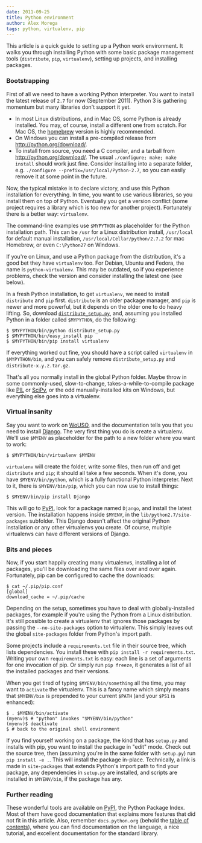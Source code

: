 ```yaml
---
date: 2011-09-25
title: Python environment
author: Alex Morega
tags: python, virtualenv, pip
---
```


This article is a quick guide to setting up a Python work environment.  It
walks you through installing Python with some basic package management tools
(`distribute`, `pip`, `virtualenv`), setting up projects, and installing
packages.

### Bootstrapping

First of all we need to have a working Python interpreter. You want to
install the latest release of `2.7` for now (September 2011). Python 3
is gathering momentum but many libraries don't support it yet.

* In most Linux distributions, and in Mac OS, some Python is
  already installed. You may, of course, install a different one from
  scratch. For Mac OS, the [homebrew][] version is highly recommended.
* On Windows you can install a pre-compiled release from
  <http://python.org/download/>.
* To install from source, you need a C compiler, and a tarball from
  <http://python.org/download/>. The usual `./configure; make; make
  install` should work just fine. Consider installing into a separate
  folder, e.g. `./configure --prefix=/usr/local/Python-2.7`, so you can
  easily remove it at some point in the future.

Now, the typical mistake is to declare victory, and use this Python
installation for everything. In time, you want to use various libraries,
so you install them on top of Python. Eventually you get a version
conflict (some project requires a library which is too new for another
project). Fortunately there is a better way: `virtualenv`.

The command-line examples use `$MYPYTHON` as placeholder for the Python
installation path. This can be `/usr` for a Linux distribution install,
`/usr/local` for default manual installation,
`/usr/local/Cellar/python/2.7.2` for mac Homebrew, or even `C:\Python27`
on Windows.

If you're on Linux, and use a Python package from the distribution, it's
a good bet they have `virtualenv` too. For Debian, Ubuntu and Fedora, the
name is `python-virtualenv`. This may be outdated, so if you experience
problems, check the version and consider installing the latest one (see
below).

In a fresh Python installation, to get `virtualenv`, we need to install
`distribute` and `pip` first. `distribute` is an older package manager,
and `pip` is newer and more powerful, but it depends on the older one to
do heavy lifting. So, download
[`distribute_setup.py`][distribute-setup], and, assuming you installed
Python in a folder called `$MYPYTHON`, do the following:

    $ $MYPYTHON/bin/python distribute_setup.py
    $ $MYPYTHON/bin/easy_install pip
    $ $MYPYTHON/bin/pip install virtualenv

If everything worked out fine, you should have a script called
`virtualenv` in `$MYPYTHON/bin`, and you can safely remove
`distribute_setup.py` and `distribute-x.y.z.tar.gz`.

That's all you normally install in the global Python folder. Maybe throw
in some commonly-used, slow-to-change, takes-a-while-to-compile package
like [PIL][] or [SciPy][], or the odd manually-installed kits on
Windows, but everything else goes into a virtualenv.

[homebrew]: http://mxcl.github.com/homebrew/
[distribute-setup]: http://python-distribute.org/distribute_setup.py
[pil]: http://www.pythonware.com/products/pil/
[scipy]: http://www.scipy.org/


### Virtual insanity

Say you want to work on [WoUSO][], and the documentation tells you that
you need to install [Django][]. The very first thing you do is create a
virtualenv. We'll use `$MYENV` as placeholder for the path to a new
folder where you want to work:

    $ $MYPYTHON/bin/virtualenv $MYENV

`virtualenv` will create the folder, write some files, then run off and
get `distribute` and `pip`; it should all take a few seconds. When it's
done, you have `$MYENV/bin/python`, which is a fully functional Python
interpreter. Next to it, there is `$MYENV/bin/pip`, which you can now
use to install things:

    $ $MYENV/bin/pip install Django

This will go to [PyPI][], look for a package named `Django`, and install
the latest version. The installation happens inside `$MYENV`, in the
`lib/python2.7/site-packages` subfolder. This Django doesn't affect the
original Python installation or any other virtualenvs you create. Of
course, multiple virtualenvs can have different versions of Django.


### Bits and pieces

Now, if you start happily creating many virtualenvs, installing a lot of
packages, you'll be downloading the same files over and over again.
Fortunately, pip can be configured to cache the downloads:

    $ cat ~/.pip/pip.conf
    [global]
    download_cache = ~/.pip/cache

Depending on the setup, sometimes you have to deal with
globally-installed packages, for example if you're using the Python from
a Linux distribution. It's still possible to create a virtualenv that
ignores those packages by passing the `--no-site-packages` option to
virtualenv. This simply leaves out the global `site-packages` folder
from Python's import path.

Some projects include a `requirements.txt` file in their source tree,
which lists dependencies. You install these with `pip install -r
requirements.txt`. Writing your own `requirements.txt` is easy: each
line is a set of arguments for one invocation of pip. Or simply run `pip
freeze`, it generates a list of all the installed packages and their
versions.

When you get tired of typing `$MYENV/bin/something` all the time, you
may want to `activate` the virtualenv. This is a fancy name which simply
means that `$MYENV/bin` is prepended to your current `$PATH` (and your
`$PS1` is enhanced):

    $ . $MYENV/bin/activate
    (myenv)$ # "python" invokes "$MYENV/bin/python"
    (myenv)$ deactivate
    $ # back to the original shell environment

If you find yourself working on a package, the kind that has `setup.py`
and installs with pip, you want to install the package in "edit" mode.
Check out the source tree, then (assuming you're in the same folder with
`setup.py`) run `pip install -e .`. This will install the package
in-place. Technically, a link is made in `site-packages` that extends
Python's import path to find your package, any dependencies in
`setup.py` are installed, and scripts are installed in `$MYENV/bin`, if
the package has any.

[wouso]: https://projects.rosedu.org/projects/wousodjango
[django]: https://www.djangoproject.com/
[pypi]: http://pypi.python.org/


### Further reading

These wonderful tools are available on [PyPI][], the Python Package
Index. Most of them have good documentation that explains more features
that did not fit in this article. Also, remember `docs.python.org`
(behold the [table of contents][]), where you can find documentation on
the language, a nice tutorial, and excellent documentation for the
standard library.

[table of contents]: http://docs.python.org/contents.html
